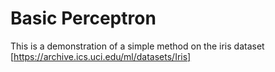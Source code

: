 # Basic Perceptron
This is a demonstration of a simple method on the iris dataset [https://archive.ics.uci.edu/ml/datasets/Iris]
